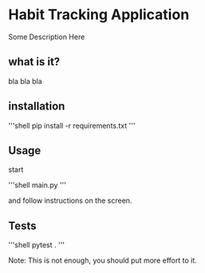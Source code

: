 # Habit Tracking Application

Some Description Here

## what is it?

bla bla bla

## installation

'''shell
pip install -r requirements.txt
''' 

## Usage

start

'''shell
main.py
'''

and follow instructions on the screen.

## Tests

'''shell
pytest .
'''

Note: This is not enough, you should put more effort to it.


